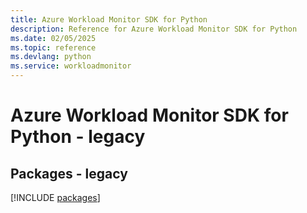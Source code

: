 ```yaml
---
title: Azure Workload Monitor SDK for Python
description: Reference for Azure Workload Monitor SDK for Python
ms.date: 02/05/2025
ms.topic: reference
ms.devlang: python
ms.service: workloadmonitor
---
```

# Azure Workload Monitor SDK for Python - legacy
## Packages - legacy
[!INCLUDE [packages](workload-monitor-index.md)]